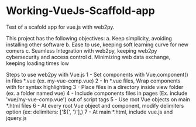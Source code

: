 # Working-VueJs-Scaffold-app
Test of a scafold app for vue.js with web2py.

This project has the following objectives:
a. Keep simplicity, avoiding installing other software
b. Ease to use, keeping soft learning curve for new comers
c. Seamless Integration with web2py, keeping web2py cybersecurity and access control
d. Minimizing web data exchange, keeping loading times low

Steps to use web2py with Vue.js
1 - Set components with Vue.component() in files *.vue (ex. my-vue-comp.vue)
2 - In *.vue files, Wrap components with <script></script> for syntax highlighting
3 - Place files in a directory inside view folder (ex. a folder named vue)
4 - Include components files in pages (Ex. include 'vue/my-vue-comp.vue') out of script tags
5 - Use root Vue objects on main *.html files
6 - At every root Vue object and component, modify delimiters option (ex: delimiters: ['${', '}'],)
7 - At main *.html, include vue.js and jquery.js
